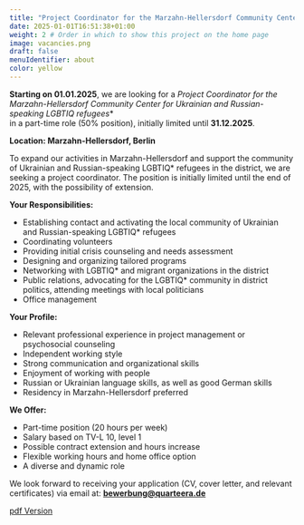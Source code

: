 ```yaml
---
title: "Project Coordinator for the Marzahn-Hellersdorf Community Center" # Title of your project
date: 2025-01-01T16:51:38+01:00
weight: 2 # Order in which to show this project on the home page
image: vacancies.png
draft: false
menuIdentifier: about
color: yellow
---
```


**Starting on 01.01.2025**, we are looking for a **Project Coordinator for the Marzahn-Hellersdorf Community Center for Ukrainian and Russian-speaking LGBTIQ* refugees**  
in a part-time role (50% position), initially limited until **31.12.2025**.

**Location: Marzahn-Hellersdorf, Berlin**

To expand our activities in Marzahn-Hellersdorf and support the community of Ukrainian and Russian-speaking LGBTIQ* refugees in the district, we are seeking a project coordinator. The position is initially limited until the end of 2025, with the possibility of extension.

**Your Responsibilities:**

- Establishing contact and activating the local community of Ukrainian and Russian-speaking LGBTIQ* refugees
- Coordinating volunteers
- Providing initial crisis counseling and needs assessment
- Designing and organizing tailored programs
- Networking with LGBTIQ* and migrant organizations in the district
- Public relations, advocating for the LGBTIQ* community in district politics, attending meetings with local politicians
- Office management  

**Your Profile:**

- Relevant professional experience in project management or psychosocial counseling
- Independent working style
- Strong communication and organizational skills
- Enjoyment of working with people
- Russian or Ukrainian language skills, as well as good German skills
- Residency in Marzahn-Hellersdorf preferred

**We Offer:**

- Part-time position (20 hours per week)
- Salary based on TV-L 10, level 1
- Possible contract extension and hours increase
- Flexible working hours and home office option
- A diverse and dynamic role

We look forward to receiving your application (CV, cover letter, and relevant certificates) via email at: **bewerbung@quarteera.de**

[pdf Version](https://quarteera.de/files/stelle/Projektkoordination_Marzahn-Hellersdorf.pdf)
